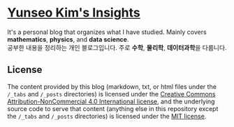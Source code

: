 # [Yunseo Kim's Insights](https://yunseo-kim.github.io)

It's a personal blog that organizes what I have studied. Mainly covers **mathematics**, **physics**, and **data science**.  
공부한 내용을 정리하는 개인 블로그입니다. 주로 **수학**, **물리학**, **데이터과학**을 다룹니다.

## License

The content provided by this blog (markdown, txt, or html files under the `/_tabs` and `/_posts` directories) is licensed under the [Creative Commons Attribution-NonCommercial 4.0 International license](https://creativecommons.org/licenses/by-nc/4.0/), and the underlying source code to serve that content (anything else in this repository except the `/_tabs` and `/_posts` directories) is licensed under the [MIT license](LICENSE).
